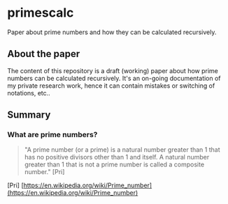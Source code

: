 # primescalc
Paper about prime numbers and how they can be calculated recursively.

## About the paper
The content of this repository is a draft (working) paper about how prime numbers can be calculated recursively. It's an on-going documentation of my private research work, hence it can contain mistakes or switching of notations, etc..

## Summary
### What are prime numbers?
> "A prime number (or a prime) is a natural number greater than 1 that has no positive divisors other than 1 and itself. A natural number greater than 1 that is not a prime number is called a composite number." [Pri]

[Pri] [https://en.wikipedia.org/wiki/Prime_number](https://en.wikipedia.org/wiki/Prime_number) 
